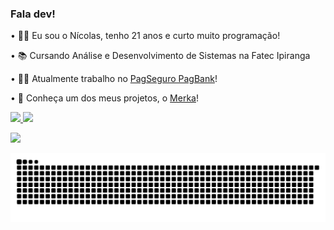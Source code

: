 ### Fala dev!

• 👨‍🦱 Eu sou o Nícolas, tenho 21 anos e curto muito programação!

• 📚 Cursando Análise e Desenvolvimento de Sistemas na Fatec Ipiranga

• 👨‍💼  Atualmente trabalho no <a href="https://pagseguro.uol.com.br/conta-digital/conta-digital-gratis#rmcl">PagSeguro PagBank</a>!

• 🥇 Conheça um dos meus projetos, o <a href="https://github.com/nicolasarcas/merka_app">Merka</a>!

<a href="https://github.com/nicolasarcas">
  <img height="180em" src="https://github-readme-stats.vercel.app/api?username=nicolasarcas&show_icons=true&theme=dracula&include_all_commits=true&count_private=true"/>
  <img height="180em" src="https://github-readme-stats.vercel.app/api/top-langs/?username=nicolasarcas&layout=compact&langs_count=16&theme=merko"/>

<a href="https://www.linkedin.com/in/nicolas-arcas-01063712a" target="_blank"><img src="https://img.shields.io/badge/-LinkedIn-%230077B5?style=for-the-badge&logo=linkedin&logoColor=white" target="_blank"></a> 

![Snake animation](https://github.com/nicolasarcas/nicolasarcas/blob/output/github-contribution-grid-snake.svg)
